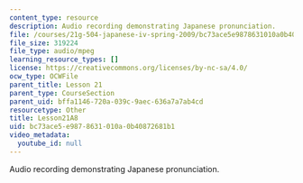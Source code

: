 ```yaml
---
content_type: resource
description: Audio recording demonstrating Japanese pronunciation.
file: /courses/21g-504-japanese-iv-spring-2009/bc73ace5e9878631010a0b40872681b1_Lesson21A8.mp3
file_size: 319224
file_type: audio/mpeg
learning_resource_types: []
license: https://creativecommons.org/licenses/by-nc-sa/4.0/
ocw_type: OCWFile
parent_title: Lesson 21
parent_type: CourseSection
parent_uid: bffa1146-720a-039c-9aec-636a7a7ab4cd
resourcetype: Other
title: Lesson21A8
uid: bc73ace5-e987-8631-010a-0b40872681b1
video_metadata:
  youtube_id: null
---
```

Audio recording demonstrating Japanese pronunciation.